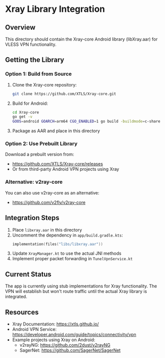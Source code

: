 # Xray Library Integration

## Overview
This directory should contain the Xray-core Android library (libXray.aar) for VLESS VPN functionality.

## Getting the Library

### Option 1: Build from Source
1. Clone the Xray-core repository:
   ```bash
   git clone https://github.com/XTLS/Xray-core.git
   ```

2. Build for Android:
   ```bash
   cd Xray-core
   go get -v
   GOOS=android GOARCH=arm64 CGO_ENABLED=1 go build -buildmode=c-shared -o libxray.so
   ```

3. Package as AAR and place in this directory

### Option 2: Use Prebuilt Library
Download a prebuilt version from:
- https://github.com/XTLS/Xray-core/releases
- Or from third-party Android VPN projects using Xray

### Alternative: v2ray-core
You can also use v2ray-core as an alternative:
- https://github.com/v2fly/v2ray-core

## Integration Steps

1. Place `libxray.aar` in this directory
2. Uncomment the dependency in `app/build.gradle.kts`:
   ```kotlin
   implementation(files("libs/libxray.aar"))
   ```
3. Update `XrayManager.kt` to use the actual JNI methods
4. Implement proper packet forwarding in `TunelVpnService.kt`

## Current Status
The app is currently using stub implementations for Xray functionality. The VPN will establish but won't route traffic until the actual Xray library is integrated.

## Resources
- Xray Documentation: https://xtls.github.io/
- Android VPN Service: https://developer.android.com/guide/topics/connectivity/vpn
- Example projects using Xray on Android:
  - v2rayNG: https://github.com/2dust/v2rayNG
  - SagerNet: https://github.com/SagerNet/SagerNet

